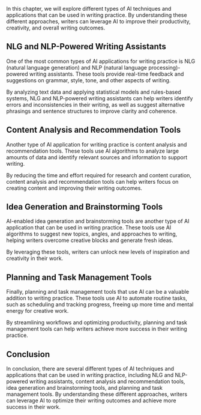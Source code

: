 
In this chapter, we will explore different types of AI techniques and applications that can be used in writing practice. By understanding these different approaches, writers can leverage AI to improve their productivity, creativity, and overall writing outcomes.

NLG and NLP-Powered Writing Assistants
--------------------------------------

One of the most common types of AI applications for writing practice is NLG (natural language generation) and NLP (natural language processing)-powered writing assistants. These tools provide real-time feedback and suggestions on grammar, style, tone, and other aspects of writing.

By analyzing text data and applying statistical models and rules-based systems, NLG and NLP-powered writing assistants can help writers identify errors and inconsistencies in their writing, as well as suggest alternative phrasings and sentence structures to improve clarity and coherence.

Content Analysis and Recommendation Tools
-----------------------------------------

Another type of AI application for writing practice is content analysis and recommendation tools. These tools use AI algorithms to analyze large amounts of data and identify relevant sources and information to support writing.

By reducing the time and effort required for research and content curation, content analysis and recommendation tools can help writers focus on creating content and improving their writing outcomes.

Idea Generation and Brainstorming Tools
---------------------------------------

AI-enabled idea generation and brainstorming tools are another type of AI application that can be used in writing practice. These tools use AI algorithms to suggest new topics, angles, and approaches to writing, helping writers overcome creative blocks and generate fresh ideas.

By leveraging these tools, writers can unlock new levels of inspiration and creativity in their work.

Planning and Task Management Tools
----------------------------------

Finally, planning and task management tools that use AI can be a valuable addition to writing practice. These tools use AI to automate routine tasks, such as scheduling and tracking progress, freeing up more time and mental energy for creative work.

By streamlining workflows and optimizing productivity, planning and task management tools can help writers achieve more success in their writing practice.

Conclusion
----------

In conclusion, there are several different types of AI techniques and applications that can be used in writing practice, including NLG and NLP-powered writing assistants, content analysis and recommendation tools, idea generation and brainstorming tools, and planning and task management tools. By understanding these different approaches, writers can leverage AI to optimize their writing outcomes and achieve more success in their work.
